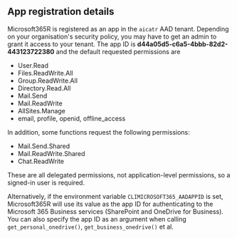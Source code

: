 ## App registration details

Microsoft365R is registered as an app in the `aicatr` AAD tenant. Depending on your organisation's security policy, you may have to get an admin to grant it access to your tenant.  The app ID is **d44a05d5-c6a5-4bbb-82d2-443123722380** and the default requested permissions are

- User.Read
- Files.ReadWrite.All
- Group.ReadWrite.All
- Directory.Read.All
- Mail.Send
- Mail.ReadWrite
- AllSites.Manage
- email, profile, openid, offline_access

In addition, some functions request the following permissions:

- Mail.Send.Shared
- Mail.ReadWrite.Shared
- Chat.ReadWrite

These are all delegated permissions, not application-level permissions, so a signed-in user is required.

Alternatively, if the environment variable `CLIMICROSOFT365_AADAPPID` is set, Microsoft365R will use its value as the app ID for authenticating to the Microsoft 365 Business services (SharePoint and OneDrive for Business). You can also specify the app ID as an argument when calling `get_personal_onedrive()`, `get_business_onedrive()` et al.


